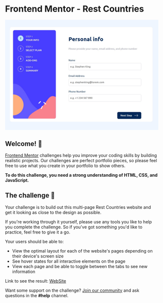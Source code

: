# Frontend Mentor - Rest Countries

![Design preview for the Product list website coding challenge](./preview.jpg)

## Welcome! 👋

[Frontend Mentor](https://www.frontendmentor.io) challenges help you improve your coding skills by building realistic projects. Our challenges are perfect portfolio pieces, so please feel free to use what you create in your portfolio to show others.

**To do this challenge, you need a strong understanding of HTML, CSS, and JavaScript.**

## The challenge 🎯

Your challenge is to build out this multi-page Rest Countries website and get it looking as close to the design as possible.

If you're working through it yourself, please use any tools you like to help you complete the challenge. So if you've got something you'd like to practice, feel free to give it a go.

Your users should be able to:

- View the optimal layout for each of the website's pages depending on their device's screen size
- See hover states for all interactive elements on the page
- View each page and be able to toggle between the tabs to see new information

Link to see the result: [WebSite](https://dumkaguv.github.io/Multi-Step-Form/)

Want some support on the challenge? [Join our community](https://www.frontendmentor.io/community) and ask questions in the **#help** channel.